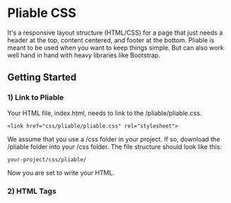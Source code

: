 # Pliable CSS

It's a responsive layout structure (HTML/CSS) for a page that just needs a header at the top, content centered, and footer at the bottom.  Pliable is meant to be used when you want to keep things simple.  But can also work well hand in hand with heavy libraries like Bootstrap.  

## Getting Started

### 1) Link to Pliable

Your HTML file, index.html, needs to link to the /pliable/pliable.css.  

```
<link href="css/pliable/pliable.css" rel="stylesheet">
```
We assume that you use a /css folder in your project.  If so, download the /pliable folder into your /css folder.  The file structure should look like this:

```
your-project/css/pliable/
```
Now you are set to write your HTML.

### 2) HTML Tags


